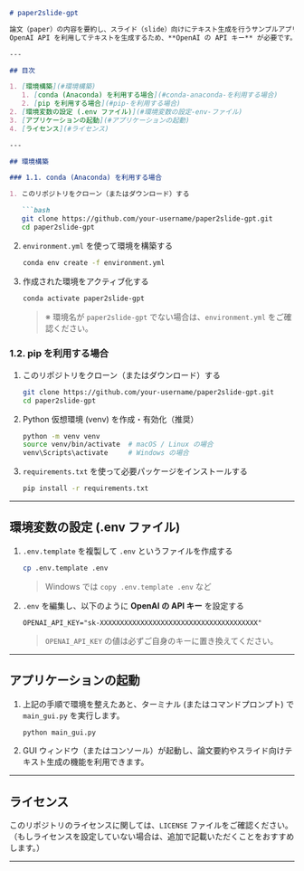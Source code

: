 ```markdown
# paper2slide-gpt

論文（paper）の内容を要約し、スライド（slide）向けにテキスト生成を行うサンプルアプリケーションです。  
OpenAI API を利用してテキストを生成するため、**OpenAI の API キー** が必要です。

---

## 目次

1. [環境構築](#環境構築)
   1. [conda (Anaconda) を利用する場合](#conda-anaconda-を利用する場合)
   2. [pip を利用する場合](#pip-を利用する場合)
2. [環境変数の設定 (.env ファイル)](#環境変数の設定-env-ファイル)
3. [アプリケーションの起動](#アプリケーションの起動)
4. [ライセンス](#ライセンス)

---

## 環境構築

### 1.1. conda (Anaconda) を利用する場合

1. このリポジトリをクローン（またはダウンロード）する

   ```bash
   git clone https://github.com/your-username/paper2slide-gpt.git
   cd paper2slide-gpt
   ```

2. `environment.yml` を使って環境を構築する

   ```bash
   conda env create -f environment.yml
   ```

3. 作成された環境をアクティブ化する

   ```bash
   conda activate paper2slide-gpt
   ```
   > ※ 環境名が `paper2slide-gpt` でない場合は、`environment.yml` をご確認ください。

### 1.2. pip を利用する場合

1. このリポジトリをクローン（またはダウンロード）する

   ```bash
   git clone https://github.com/your-username/paper2slide-gpt.git
   cd paper2slide-gpt
   ```

2. Python 仮想環境 (venv) を作成・有効化（推奨）

   ```bash
   python -m venv venv
   source venv/bin/activate  # macOS / Linux の場合
   venv\Scripts\activate     # Windows の場合
   ```

3. `requirements.txt` を使って必要パッケージをインストールする

   ```bash
   pip install -r requirements.txt
   ```

---

## 環境変数の設定 (.env ファイル)

1. `.env.template` を複製して `.env` というファイルを作成する

   ```bash
   cp .env.template .env
   ```
   > Windows では `copy .env.template .env` など

2. `.env` を編集し、以下のように **OpenAI の API キー** を設定する

   ```dotenv
   OPENAI_API_KEY="sk-XXXXXXXXXXXXXXXXXXXXXXXXXXXXXXXXXXXXXXX"
   ```
   > `OPENAI_API_KEY` の値は必ずご自身のキーに置き換えてください。

---

## アプリケーションの起動

1. 上記の手順で環境を整えたあと、ターミナル (またはコマンドプロンプト) で `main_gui.py` を実行します。

   ```bash
   python main_gui.py
   ```

2. GUI ウィンドウ（またはコンソール）が起動し、論文要約やスライド向けテキスト生成の機能を利用できます。

---

## ライセンス

このリポジトリのライセンスに関しては、`LICENSE` ファイルをご確認ください。  
（もしライセンスを設定していない場合は、追加で記載いただくことをおすすめします。）

---